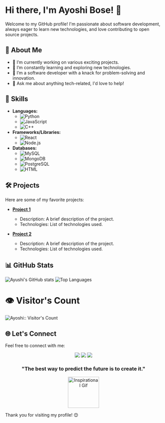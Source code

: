 # Hi there, I'm Ayoshi Bose! 👋

Welcome to my GitHub profile! I'm passionate about software development, always eager to learn new technologies, and love contributing to open source projects.

## 🌟 About Me

- 🔭 I’m currently working on various exciting projects.
- 🌱 I’m constantly learning and exploring new technologies.
- 💼 I’m a software developer with a knack for problem-solving and innovation.
- 💬 Ask me about anything tech-related, I'd love to help!
## 🚀 Skills

- **Languages:** 
  - ![Python](https://img.shields.io/badge/Python-3776AB?style=flat-square&logo=python&logoColor=white)
  - ![JavaScript](https://img.shields.io/badge/JavaScript-F7DF1E?style=flat-square&logo=javascript&logoColor=black)
  - ![C++](https://img.shields.io/badge/C++-00599C?style=flat-square&logo=c%2B%2B&logoColor=white)
- **Frameworks/Libraries:** 
  - ![React](https://img.shields.io/badge/React-20232A?style=flat-square&logo=react&logoColor=61DAFB)
  - ![Node.js](https://img.shields.io/badge/Node.js-339933?style=flat-square&logo=nodedotjs&logoColor=white)
- **Databases:** 
  - ![MySQL](https://img.shields.io/badge/MySQL-4479A1?style=flat-square&logo=mysql&logoColor=white)
  - ![MongoDB](https://img.shields.io/badge/MongoDB-47A248?style=flat-square&logo=mongodb&logoColor=white)
  - ![PostgreSQL](https://img.shields.io/badge/PostgreSQL-336791?style=flat-square&logo=postgresql&logoColor=white)
  - ![HTML](https://img.shields.io/badge/HTML5-E34F26?style=for-the-badge&logo=html5&logoColor=white)

## 🛠️ Projects

Here are some of my favorite projects:

- **[Project 1](https://github.com/ayushiibose/project1)** 
  - Description: A brief description of the project.
  - Technologies: List of technologies used.

- **[Project 2](https://github.com/ayushiibose/project2)** 
  - Description: A brief description of the project.
  - Technologies: List of technologies used.

## 📊 GitHub Stats

![Ayushi's GitHub stats](https://github-readme-stats.vercel.app/api?username=ayushiibose&show_icons=true&theme=radical)
![Top Languages](https://github-readme-stats.vercel.app/api/top-langs/?username=ayushiibose&layout=compact&theme=radical)

# 👁 Visitor's Count 
<p>
  <img src="https://profile-counter.glitch.me/{ayushiibose}/count.svg" alt="Ayoshi:: Visitor's Count" />
</p>


## 🌐 Let's Connect

Feel free to connect with me:

<p align="center">
  <a href="https://www.instagram.com/ayushiibose?igsh=MXR4eXF4dDFiaTNpbw==" target="_blank"><img src="https://img.shields.io/badge/-Instagram-E4405F?style=for-the-badge&logo=instagram&logoColor=white"></a>
  <a href="https://www.linkedin.com/in/ayoshi-bose-134b772b3/ " target="_blank"><img src="https://img.shields.io/badge/-LinkedIn-0A66C2?style=for-the-badge&logo=linkedin&logoColor=white"></a>
  <a href="mailto:ayushibose123@gmail.com"><img src="https://img.shields.io/badge/-Gmail-D14836?style=for-the-badge&logo=gmail&logoColor=white"></a>
</p>

<h3 align="center">"The best way to predict the future is to create it."</h3>
<p align="center">
  <img src="https://media.giphy.com/media/2IudUHdI075HL02Pkk/giphy.gif" width="100" alt="Inspirational Gif">
</p>

Thank you for visiting my profile! 😊
